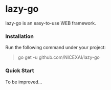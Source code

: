 # lazy-go
lazy-go is an easy-to-use WEB framework.

### Installation

Run the following command under your project:

> go get -u github.com/NICEXAI/lazy-go

### Quick Start

To be improved...